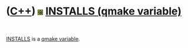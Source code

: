 
 

 

 

 

 

([C++](Cpp.md)) ![Qt](PicQt.png) [INSTALLS (qmake variable)](CppQmakeInstalls.md)
===================================================================================

 

[INSTALLS](CppQmakeInstalls.md) is a [qmake
variable](CppQmakeVariable.md).

 

 

 

 

 

 

